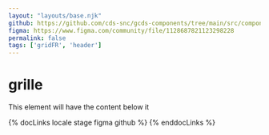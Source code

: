 ```yaml
---
layout: "layouts/base.njk"
github: https://github.com/cds-snc/gcds-components/tree/main/src/components/gcds-grid
figma: https://www.figma.com/community/file/1128687821123298228
permalink: false
tags: ['gridFR', 'header']
---
```


# grille

This element will have the content below it

{% docLinks locale stage figma github %}
{% enddocLinks %}
